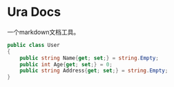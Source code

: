 # Ura Docs

一个markdown文档工具。

```csharp
public class User
{
    public string Name{get; set;} = string.Empty;
    public int Age{get; set;} = 0;
    public string Address{get; set;} = string.Empty;
}
```
